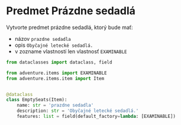 # Predmet Prázdne sedadlá

Vytvorte predmet prázdne sedadlá, ktorý bude mať:

* názov `prazdne sedadla`
* opis `Obyčajné letecké sedadlá.`
* v zozname vlastností len vlastnosť `EXAMINABLE`

```python
from dataclasses import dataclass, field

from adventure.items import EXAMINABLE
from adventure.items.item import Item


@dataclass
class EmptySeats(Item):
    name: str = 'prazdne sedadla'
    description: str = 'Obyčajné letecké sedadlá.'
    features: list = field(default_factory=lambda: [EXAMINABLE])
```
